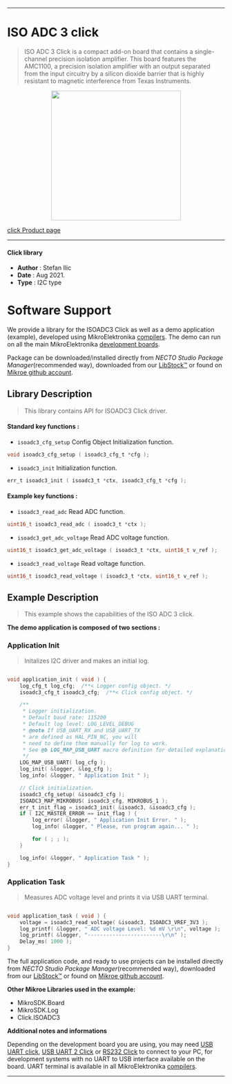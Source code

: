 
---
# ISO ADC 3 click

> ISO ADC 3 Click is a compact add-on board that contains a single-channel precision isolation amplifier. This board features the AMC1100, a precision isolation amplifier with an output separated from the input circuitry by a silicon dioxide barrier that is highly resistant to magnetic interference from Texas Instruments.

<p align="center">
  <img src="https://download.mikroe.com/images/click_for_ide/isoadc3_click.png" height=300px>
</p>

[click Product page](https://www.mikroe.com/iso-adc-3-click)

---

#### Click library

- **Author**        : Stefan Ilic
- **Date**          : Aug 2021.
- **Type**          : I2C type


# Software Support

We provide a library for the ISOADC3 Click
as well as a demo application (example), developed using MikroElektronika
[compilers](https://www.mikroe.com/necto-studio).
The demo can run on all the main MikroElektronika [development boards](https://www.mikroe.com/development-boards).

Package can be downloaded/installed directly from *NECTO Studio Package Manager*(recommended way), downloaded from our [LibStock&trade;](https://libstock.mikroe.com) or found on [Mikroe github account](https://github.com/MikroElektronika/mikrosdk_click_v2/tree/master/clicks).

## Library Description

> This library contains API for ISOADC3 Click driver.

#### Standard key functions :

- `isoadc3_cfg_setup` Config Object Initialization function.
```c
void isoadc3_cfg_setup ( isoadc3_cfg_t *cfg );
```

- `isoadc3_init` Initialization function.
```c
err_t isoadc3_init ( isoadc3_t *ctx, isoadc3_cfg_t *cfg );
```

#### Example key functions :

- `isoadc3_read_adc` Read ADC function.
```c
uint16_t isoadc3_read_adc ( isoadc3_t *ctx );
```

- `isoadc3_get_adc_voltage` Read ADC voltage function.
```c
uint16_t isoadc3_get_adc_voltage ( isoadc3_t *ctx, uint16_t v_ref );
```

- `isoadc3_read_voltage` Read voltage function.
```c
uint16_t isoadc3_read_voltage ( isoadc3_t *ctx, uint16_t v_ref );
```

## Example Description

> This example shows the capabilities of the ISO ADC 3 click.

**The demo application is composed of two sections :**

### Application Init

> Initalizes I2C driver and makes an initial log.

```c

void application_init ( void ) {
    log_cfg_t log_cfg;  /**< Logger config object. */
    isoadc3_cfg_t isoadc3_cfg;  /**< Click config object. */

    /** 
     * Logger initialization.
     * Default baud rate: 115200
     * Default log level: LOG_LEVEL_DEBUG
     * @note If USB_UART_RX and USB_UART_TX 
     * are defined as HAL_PIN_NC, you will 
     * need to define them manually for log to work. 
     * See @b LOG_MAP_USB_UART macro definition for detailed explanation.
     */
    LOG_MAP_USB_UART( log_cfg );
    log_init( &logger, &log_cfg );
    log_info( &logger, " Application Init " );

    // Click initialization.
    isoadc3_cfg_setup( &isoadc3_cfg );
    ISOADC3_MAP_MIKROBUS( isoadc3_cfg, MIKROBUS_1 );
    err_t init_flag = isoadc3_init( &isoadc3, &isoadc3_cfg );
    if ( I2C_MASTER_ERROR == init_flag ) {
        log_error( &logger, " Application Init Error. " );
        log_info( &logger, " Please, run program again... " );

        for ( ; ; );
    }

    log_info( &logger, " Application Task " );
}

```

### Application Task

> Measures ADC voltage level and prints it via USB UART terminal.

```c

void application_task ( void ) {
    voltage = isoadc3_read_voltage( &isoadc3, ISOADC3_VREF_3V3 );
    log_printf( &logger, " ADC voltage Level: %d mV \r\n", voltage );
    log_printf( &logger, "------------------------\r\n" );
    Delay_ms( 1000 );
}

```

The full application code, and ready to use projects can be installed directly from *NECTO Studio Package Manager*(recommended way), downloaded from our [LibStock&trade;](https://libstock.mikroe.com) or found on [Mikroe github account](https://github.com/MikroElektronika/mikrosdk_click_v2/tree/master/clicks).

**Other Mikroe Libraries used in the example:**

- MikroSDK.Board
- MikroSDK.Log
- Click.ISOADC3

**Additional notes and informations**

Depending on the development board you are using, you may need
[USB UART click](https://www.mikroe.com/usb-uart-click),
[USB UART 2 Click](https://www.mikroe.com/usb-uart-2-click) or
[RS232 Click](https://www.mikroe.com/rs232-click) to connect to your PC, for
development systems with no UART to USB interface available on the board. UART
terminal is available in all MikroElektronika
[compilers](https://shop.mikroe.com/compilers).

---
